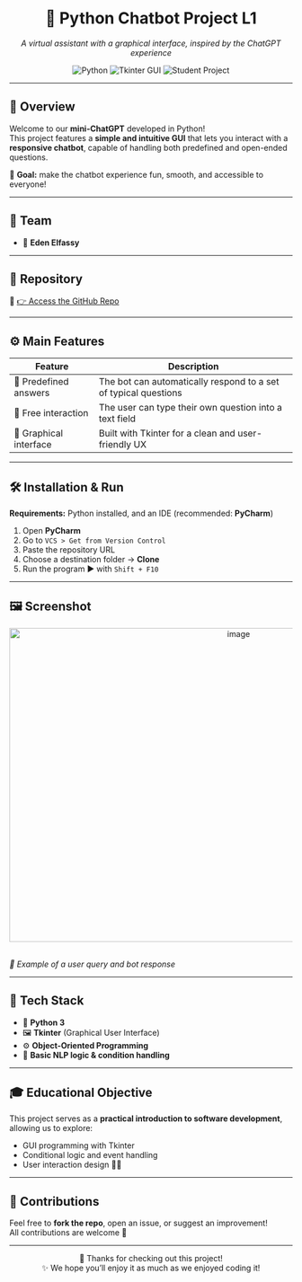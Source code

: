 <h1 align="center">🤖 Python Chatbot Project L1</h1>
<p align="center">
  <i>A virtual assistant with a graphical interface, inspired by the ChatGPT experience</i>
</p>

<p align="center">
  <img src="https://img.shields.io/badge/Python-3.x-blue?logo=python&logoColor=white" alt="Python">
  <img src="https://img.shields.io/badge/GUI-Tkinter-yellowgreen?logo=windows-terminal&logoColor=white" alt="Tkinter GUI">
  <img src="https://img.shields.io/badge/Student-Project-purple" alt="Student Project">
</p>

---

## 🌟 Overview

Welcome to our **mini-ChatGPT** developed in Python!  
This project features a **simple and intuitive GUI** that lets you interact with a **responsive chatbot**, capable of handling both predefined and open-ended questions.  

🎯 **Goal:** make the chatbot experience fun, smooth, and accessible to everyone!

---

## 👥 Team

- 👤 **Eden Elfassy**

---

## 🔗 Repository

📎 [👉 Access the GitHub Repo](https://github.com/eden2807/projetchatbotpythonL1)

---

## ⚙️ Main Features

| Feature | Description |
|---------|-------------|
| 🧠 Predefined answers | The bot can automatically respond to a set of typical questions |
| 💬 Free interaction | The user can type their own question into a text field |
| 🎨 Graphical interface | Built with Tkinter for a clean and user-friendly UX |

---

## 🛠️ Installation & Run

**Requirements:** Python installed, and an IDE (recommended: **PyCharm**)  

1. Open **PyCharm**  
2. Go to `VCS > Get from Version Control`  
3. Paste the repository URL  
4. Choose a destination folder → **Clone**  
5. Run the program ▶️ with `Shift + F10`  

---

## 🖼️ Screenshot 


<p align="center">
  <!-- Screenshot 2 -->
  <img width="800" height="559" alt="image" src="https://github.com/user-attachments/assets/fb7ac36a-0ec4-48b5-afde-68e37c630cd2" />

  <br><em>🔹 Example of a user query and bot response</em>
</p>



---

## 🧰 Tech Stack

- 🐍 **Python 3**
- 🖼️ **Tkinter** (Graphical User Interface)
- ⚙️ **Object-Oriented Programming**
- 🧠 **Basic NLP logic & condition handling**

---

## 🎓 Educational Objective

This project serves as a **practical introduction to software development**, allowing us to explore:  

- GUI programming with Tkinter  
- Conditional logic and event handling  
- User interaction design 🧑‍💻  

---

## 🤝 Contributions

Feel free to **fork the repo**, open an issue, or suggest an improvement!  
All contributions are welcome 🙌  

---

<p align="center">
🧪 Thanks for checking out this project! <br>
✨ We hope you’ll enjoy it as much as we enjoyed coding it!
</p>
